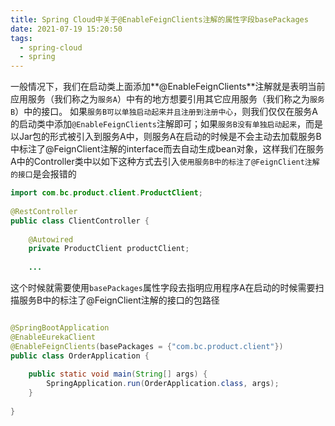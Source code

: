 ```yaml
---
title: Spring Cloud中关于@EnableFeignClients注解的属性字段basePackages
date: 2021-07-19 15:20:50
tags: 
  - spring-cloud
  - spring
---
```


  一般情况下，我们在启动类上面添加**@EnableFeignClients**注解就是表明当前应用服务（我们称之为`服务A`）中有的地方想要引用其它应用服务（我们称之为`服务B`）中的接口。
  如果`服务B可以单独启动起来并且注册到注册中心`，则我们仅仅在服务A的启动类中添加`@EnableFeignClients`注解即可；如果`服务B没有单独启动起来`，而是以Jar包的形式被引入到服务A中，则服务A在启动的时候是不会主动去加载服务B中标注了@FeignClient注解的interface而去自动生成bean对象，这样我们在服务A中的Controller类中以如下这种方式去引入`使用服务B中的标注了@FeignClient注解的接口`是会报错的

<!--more-->

```java
import com.bc.product.client.ProductClient;
 
@RestController
public class ClientController {
 
    @Autowired
    private ProductClient productClient;
 
    ...

```
这个时候就需要使用`basePackages`属性字段去指明应用程序A在启动的时候需要扫描服务B中的标注了@FeignClient注解的接口的包路径
```java

@SpringBootApplication
@EnableEurekaClient
@EnableFeignClients(basePackages = {"com.bc.product.client"})
public class OrderApplication {
 
	public static void main(String[] args) {
		SpringApplication.run(OrderApplication.class, args);
	}
 
}

```